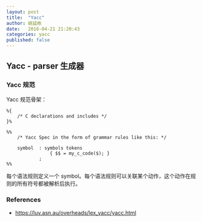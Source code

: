 ```yaml
---
layout: post
title:  "Yacc"
author: 姚延栋
date:   2016-04-21 21:20:43
categories: yacc
published: false
---
```


## Yacc - parser 生成器

### Yacc 规范

Yacc 规范骨架：

    %{
        /* C declarations and includes */
    }%

    %%
        /* Yacc Spec in the form of grammar rules like this: */

        symbol  : symbols tokens
                    { $$ = my_c_code($); }
                ;
    %%

每个语法规则定义一个 symbol。每个语法规则可以关联某个动作，这个动作在规则的所有符号都被解析后执行。

### References

* https://luv.asn.au/overheads/lex_yacc/yacc.html